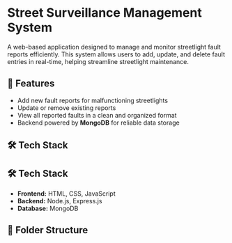 # Street Surveillance Management System

A web-based application designed to manage and monitor streetlight fault reports efficiently. This system allows users to add, update, and delete fault entries in real-time, helping streamline streetlight maintenance.

## 🔧 Features

- Add new fault reports for malfunctioning streetlights
- Update or remove existing reports
- View all reported faults in a clean and organized format
- Backend powered by **MongoDB** for reliable data storage

## 🛠 Tech Stack

## 🛠 Tech Stack

- **Frontend:** HTML, CSS, JavaScript
- **Backend:** Node.js, Express.js
- **Database:** MongoDB

## 📁 Folder Structure

